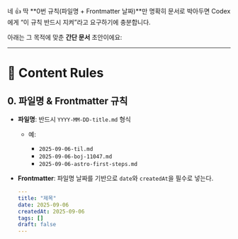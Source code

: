 네 👍 딱 \*\*0번 규칙(파일명 + Frontmatter 날짜)\*\*만 명확히 문서로 박아두면 Codex에게 “이 규칙 반드시 지켜”라고 요구하기에 충분합니다.

아래는 그 목적에 맞춘 **간단 문서** 초안이에요:

---

# 📄 Content Rules

## 0. 파일명 & Frontmatter 규칙

* **파일명**: 반드시 `YYYY-MM-DD-title.md` 형식

  * 예:

    * `2025-09-06-til.md`
    * `2025-09-06-boj-11047.md`
    * `2025-09-06-astro-first-steps.md`

* **Frontmatter**: 파일명 날짜를 기반으로 `date`와 `createdAt`을 필수로 넣는다.

  ```yaml
  ---
  title: "제목"
  date: 2025-09-06
  createdAt: 2025-09-06
  tags: []
  draft: false
  ---
  ```

